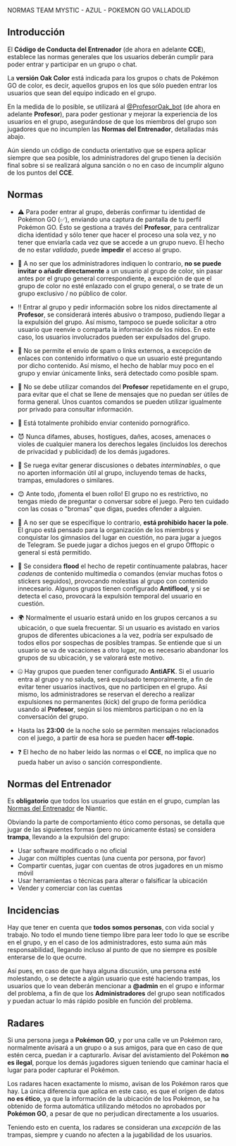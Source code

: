 NORMAS TEAM MYSTIC - AZUL - POKEMON GO VALLADOLID

## Introducción
El **Código de Conducta del Entrenador** (de ahora en adelante **CCE**), establece las normas generales que los usuarios deberán cumplir para poder entrar y participar en un grupo o chat.

La **versión Oak Color** está indicada para los grupos o chats de Pokémon GO de color, es decir, aquellos grupos en los que sólo pueden entrar los usuarios que sean del equipo indicado en el grupo.

En la medida de lo posible, se utilizará al [@ProfesorOak_bot](https://t.me/ProfesorOak_bot) (de ahora en adelante **Profesor**), para poder gestionar y mejorar la experiencia de los usuarios en el grupo, asegurándose de que los miembros del grupo son jugadores que no incumplen las **Normas del Entrenador**, detalladas más abajo.

Aún siendo un código de conducta orientativo que se espera aplicar siempre que sea posible, los administradores del grupo tienen la decisión final sobre si se realizará alguna sanción o no en caso de incumplir alguno de los puntos del **CCE**.

## Normas
- ⚠️ Para poder entrar al grupo, deberás confirmar tu identidad de Pokémon GO (✅), enviando una captura de pantalla de tu perfil Pokémon GO. Ésto se gestiona a través del **Profesor**, para centralizar dicha identidad y sólo tener que hacer el proceso una sola vez, y no tener que enviarla cada vez que se accede a un grupo nuevo. El hecho de no estar *validado*, puede **impedir** el acceso al grupo.
- 🔗 A no ser que los administradores indiquen lo contrario, **no se puede invitar o añadir directamente** a un usuario al grupo de color, sin pasar antes por el grupo general correspondiente, a excepción de que el grupo de color no esté enlazado con el grupo general, o se trate de un grupo exclusivo / no público de color.
- ‼️ Entrar al grupo y pedir información sobre los nidos directamente al **Profesor**, se considerará interés abusivo o tramposo, pudiendo llegar a la expulsión del grupo. Así mismo, tampoco se puede solicitar a otro usuario que reenvíe o comparta la información de los nidos. En este caso, los usuarios involucrados pueden ser expulsados del grupo.
- 📩 No se permite el envío de spam o links externos, a excepción de enlaces con contenido informativo o que un usuario esté preguntando por dicho contenido. Así mismo, el hecho de hablar muy poco en el grupo y enviar únicamente links, será detectado como posible spam.
- 🚫 No se debe utilizar comandos del **Profesor** repetidamente en el grupo, para evitar que el chat se llene de mensajes que no puedan ser útiles de forma general. Unos cuantos comandos se pueden utilizar igualmente por privado para consultar información.
- 🔞 Está totalmente prohibido enviar contenido pornográfico.
- 😈 Nunca difames, abuses, hostigues, dañes, acoses, amenaces o violes de cualquier manera los derechos legales (incluidos los derechos de privacidad y publicidad) de los demás jugadores.
- 👺 Se ruega evitar generar discusiones o debates *interminables*, o que no aporten información útil al grupo, incluyendo temas de hacks, trampas, emuladores o similares.
- 😊 Ante todo, ¡fomenta el buen rollo! El grupo no es restrictivo, no tengas miedo de preguntar o conversar sobre el juego. Pero ten cuidado con las cosas o "bromas" que digas, puedes ofender a alguien.
- 📢 A no ser que se especifique lo contrario, **está prohibido hacer la pole**. El grupo está pensado para la organización de los miembros y conquistar los gimnasios del lugar en cuestión, no para jugar a juegos de Telegram. Se puede jugar a dichos juegos en el grupo Offtopic o general si está permitido.
- 📩 Se considera **flood** el hecho de repetir contínuamente palabras, hacer *cadenas* de contenido multimedia o comandos (enviar muchas fotos o stickers seguidos), provocando molestias al grupo con contenido innecesario. Algunos grupos tienen configurado **Antiflood**, y si se detecta el caso, provocará la expulsión temporal del usuario en cuestión.
- 🌍 Normalmente el usuario estará unido en los grupos cercanos a su ubicación, o que suela frecuentar. Si un usuario es avistado en varios grupos de diferentes ubicaciones a la vez, podría ser expulsado de todos ellos por sospechas de posibles trampas. Se entiende que si un usuario se va de vacaciones a otro lugar, no es necesario abandonar los grupos de su ubicación, y se valorará este motivo.
- 🤐 Hay grupos que pueden tener configurado **AntiAFK**. Si el usuario entra al grupo y no saluda, será expulsado temporalmente, a fin de evitar tener usuarios inactivos, que no participen en el grupo. Así mismo, los administradores se reservan el derecho a realizar expulsiones no permanentes (kick) del grupo de forma periódica usando al **Profesor**, según si los miembros participan o no en la conversación del grupo.
- Hasta las **23:00** de la noche solo se permiten mensajes relacionados con el juego, a partir de esa hora se pueden hacer **off-topic**.

- ❓ El hecho de no haber leido las normas o el **CCE**, no implica que no pueda haber un aviso o sanción correspondiente.

## Normas del Entrenador
Es **obligatorio** que todos los usuarios que están en el grupo, cumplan las [Normas del Entrenador](https://support.pokemongo.nianticlabs.com/hc/es/articles/221993967) de Niantic.

Obviando la parte de comportamiento ético como personas, se detalla que jugar de las siguientes formas (pero no únicamente éstas) se considera **trampa**, llevando a la expulsión del grupo:
- Usar software modificado o no oficial
- Jugar con múltiples cuentas (una cuenta por persona, por favor)
- Compartir cuentas, jugar con cuentas de otros jugadores en un mismo móvil
- Usar herramientas o técnicas para alterar o falsificar la ubicación
- Vender y comerciar con las cuentas

## Incidencias
Hay que tener en cuenta que **todos somos personas**, con vida social y trabajo. No todo el mundo tiene tiempo libre para leer todo lo que se escribe en el grupo, y en el caso de los administradores, esto suma aún más responsabilidad, llegando incluso al punto de que no siempre es posible enterarse de lo que ocurre.

Así pues, en caso de que haya alguna discusión, una persona esté molestando, o se detecte a algún usuario que esté haciendo trampas, los usuarios que lo vean deberán mencionar a **@admin** en el grupo e informar del problema, a fin de que los **Administradores** del grupo sean notificados y puedan actuar lo más rápido posible en función del problema.

## Radares
Si una persona juega a **Pokémon GO**, y por una calle ve un Pokémon raro, normalmente avisará a un grupo o a sus amigos, para que en caso de que estén cerca, puedan ir a capturarlo. Avisar del avistamiento del Pokémon **no es ilegal**, porque los demás jugadores siguen teniendo que caminar hacia el lugar para poder capturar el Pokémon.

Los radares hacen exactamente lo mismo, avisan de los Pokémon raros que hay. La única diferencia que aplica en este caso, es que el orígen de datos **no es ético**, ya que la información de la ubicación de los Pokémon, se ha obtenido de forma automática utilizando métodos no aprobados por **Pokémon GO**, a pesar de que no perjudican directamente a los usuarios.

Teniendo esto en cuenta, los radares se consideran una *excepción* de las trampas, siempre y cuando no afecten a la jugabilidad de los usuarios.
